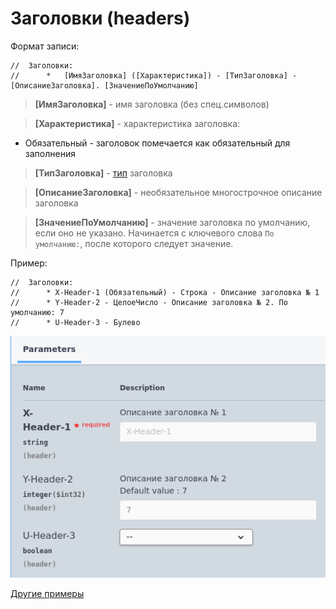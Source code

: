 # Заголовки (headers)

Формат записи:
```
//  Заголовки:
//      *   [ИмяЗаголовка] ([Характеристика]) - [ТипЗаголовка] - [ОписаниеЗаголовка]. [ЗначениеПоУмолчанию]
```
> **[ИмяЗаголовка]** - имя заголовка (без спец.символов)

> **[Характеристика]** - характеристика заголовка:

- Обязательный - заголовок помечается как обязательный для заполнения

> **[ТипЗаголовка]** - [тип](../Типы/README.md) заголовка

> **[ОписаниеЗаголовка]** - необязательное многострочное описание заголовка

> **[ЗначениеПоУмолчанию]** - значение заголовка по умолчанию, если оно не указано. Начинается с ключевого слова `По умолчанию:`, после которого следует значение.

Пример:
```
//	Заголовки:
//		* X-Header-1 (Обязательный) - Строка - Описание заголовка № 1
//		* Y-Header-2 - ЦелоеЧисло - Описание заголовка № 2. По умолчанию: 7
//		* U-Header-3 - Булево
```

![header_params](./images/header_params.png)

[Другие примеры](../../examples/EDT/)
